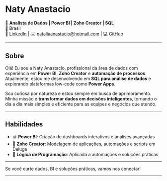 # Naty Anastacio

💼 **Analista de Dados | Power BI | Zoho Creator | SQL**  
📍 Brasil  
🔗 [LinkedIn](https://www.linkedin.com/in/nataliaanastacio) | ✉️ nataliaanastacio@hotmail.com  | 💻 [GitHub](https://github.com/NatyAnalytcs-1)

---

## Sobre

Olá! Eu sou a Naty Anastacio, profissional da área de dados com experiência em **Power BI**, **Zoho Creator** e **automação de processos**.  
Atualmente, estou me desenvolvendo em **SQL para análise de dados** e explorando plataformas low-code como **Power Apps**.

Sou curiosa por natureza e estou sempre em busca de aprimoramento. Minha missão é **transformar dados em decisões inteligentes**, tornando o dia a dia mais simples e eficiente para as equipes e negócios que atendo.

---

## Habilidades

- 📊 **Power BI**: Criação de dashboards interativos e análises avançadas
- 🔧 **Zoho Creator**: Modelagem de aplicações, automações e scripts em Deluge
- 🧠 **Lógica de Programação**: Aplicada a automações e soluções práticas

---


Se você curte dados, BI e soluções práticas, vamos nos conectar!

---

